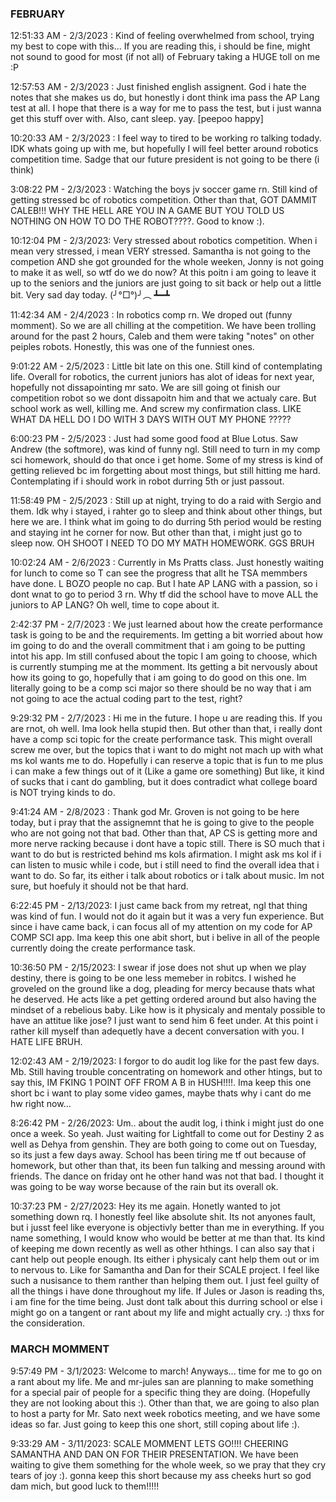 ### FEBRUARY
12:51:33 AM - 2/3/2023 : Kind of feeling overwhelmed from school, trying my best to cope with this... If you are reading this, i should be fine, might not sound to good for most (if not all) of February taking a HUGE toll on me :P

12:57:53 AM - 2/3/2023 : Just finished english assignent. God i hate the notes that she makes us do, but honestly i dont think ima pass the AP Lang test at all. I hope that there is a way for me to pass the test, but i just wanna get this stuff over with. Also, cant sleep. yay. [peepoo happy]

10:20:33 AM - 2/3/2023 : I feel way to tired to be working ro talking todady. IDK whats going up with me, but hopefully I will feel better around robotics competition time. Sadge that our future president is not going to be there (i think)

3:08:22 PM - 2/3/2023 : Watching the boys jv soccer game rn. Still kind of getting stressed bc of robotics competition. Other than that, GOT DAMMIT CALEB!!! WHY THE HELL ARE YOU IN A GAME BUT YOU TOLD US NOTHING ON HOW TO DO THE ROBOT????. Good to know :).

10:12:04 PM - 2/3/2023: Very stressed about robotics competition. When i mean very stressed, i mean VERY stressed. Samantha is not going to the competion AND she got grounded for the whole weeken, Jonny is not going to make it as well, so wtf do we do now? At this poitn i am going to leave it up to the seniors and the juniors are just going to sit back or help out a little bit. Very sad day today. (╯°□°)╯︵ ┻━┻

11:42:34 AM - 2/4/2023 : In robotics comp rn. We droped out (funny momment). So we are all chilling at the competition. We have been trolling around for the past 2 hours, Caleb and them were taking "notes" on other peiples robots. Honestly, this was one of the funniest ones.

9:01:22 AM - 2/5/2023 : Little bit late on this one. Still kind of contemplating life. Overall for robotics, the current juniors has alot of ideas for next year, hopefully not dissapointing mr sato. We are sill going ot finish our competition robot so we dont dissapoitn him and that we actualy care. But school work as well, killing me. And screw my confirmation class. LIKE WHAT DA HELL DO I DO WITH 3 DAYS WITH OUT MY PHONE ?????

6:00:23 PM - 2/5/2023 : Just had some good food at Blue Lotus. Saw Andrew (the softmore), was kind of funny ngl. Still need to turn in my comp sci homework, should do that once i get home. Some of my stress is kind of getting relieved bc im forgetting about most things, but still hitting me hard. Contemplating if i should work in robot durring 5th or just passout.

11:58:49 PM - 2/5/2023 : Still up at night, trying to do a raid with Sergio and them. Idk why i stayed, i rahter go to sleep and think about other things, but here we are. I think what im going to do durring 5th period would be resting and staying int he corner for now. But other than that, i might just go to sleep now. OH SHOOT I NEED TO DO MY MATH HOMEWORK. GGS BRUH

10:02:24 AM - 2/6/2023 : Currently in Ms Pratts class. Just honestly waiting for lunch to come so T can see the progress that allt he TSA memmbers have done. L BOZO people no cap. But I hate AP LANG with a passion, so i dont wnat to go to period 3 rn. Why tf did the school have to move ALL the juniors to AP LANG? Oh well, time to cope about it.

2:42:37 PM - 2/7/2023 : We just learned about how the create performance task is going to be and the requirements. Im getting a bit worried about how im going to do and the overall commitment that i am going to be putting intot his app. Im still confused about the topic I am going to choose, which is currently stumping me at the momment. Its getting a bit nervously about how its going to go, hopefully that i am going to do good on this one. Im literally going to be a comp sci major so there should be no way that i am not going to ace the actual coding part to the test, right?

9:29:32 PM - 2/7/2023 : Hi me in the future. I hope u are reading this. If you are rnot, oh well. Ima look hella stupid then. But other than that, i really dont have a comp sci topic for the create performance task. This might overall screw me over, but the topics that i want to do might not mach up with what ms kol wants me to do. Hopefully i can reserve a topic that is fun to me plus i can make a few things out of it (Like a game ore something) But like, it kind of sucks that i cant do gambling, but it does contradict what college board is NOT trying kinds to do.

9:41:24 AM - 2/8/2023 : Thank god Mr. Groven is not going to be here today, but i pray that the assignemnt that he is going to give to the people who are not going not that bad. Other than that, AP CS is getting more and more nerve racking because i dont have a topic still. There is SO much that i want to do but is restricted behind ms kols afirmation. I might ask ms kol if i can listen to music while i code, but i still need to find the overall idea that i want to do. So far, its either i talk about robotics or i talk about music. Im not sure, but hoefuly it should not be that hard.

6:22:45 PM - 2/13/2023: I just came back from my retreat, ngl that thing was kind of fun. I would not do it again but it was a very fun experience. But since i have came back, i can focus all of my attention on my code for AP COMP SCI app. Ima keep this one abit short, but i belive in all of the people currently doing the create performance task.

10:36:50 PM - 2/15/2023: I swear if jose does not shut up when we play destiny, there is going to be one less memeber in robitcs. I wished he groveled on the ground like a dog, pleading for mercy because thats what he deserved. He acts like a pet getting ordered around but also having the mindset of a rebelious baby. Like how is it physicaly and mentaly possible to have an attitue like jose? I just want to send him 6 feet under. At this point i rather kill myself than adequetly have a decent conversation with you. I HATE LIFE BRUH.

12:02:43 AM - 2/19/2023: I forgor to do audit log like for the past few days. Mb. Still having trouble concentrating on homework and other htings, but to say this, IM FKING 1 POINT OFF FROM A B in HUSH!!!!. Ima keep this one short bc i want to play some video games, maybe thats why i cant do me hw right now...

8:26:42 PM - 2/26/2023: Um.. about the audit log, i think i might just do one once a week. So yeah. Just waiting for Lightfall to come out for Destiny 2 as well as Dehya from genshin. They are both going to come out on Tuesday, so its just a few days away. School has been tiring me tf out because of homework, but other than that, its been fun talking and messing around with friends. The dance on friday ont he other hand was not that bad. I thought it was going to be way worse because of the rain but its overall ok.

10:37:23 PM - 2/27/2023: Hey its me again. Honetly wanted to jot something down rq. I honestly feel like absolute shit. Its not anyones fault, but i jusst feel like everyone is objectivly better than me in everything. If you name something, I would know who would be better at me than that. Its kind of keeping me down recently as well as other hthings. I can also say that i cant help out people enough. Its either i physicaly cant help them out or im to nervous to. Like for Samantha and Dan for their SCALE project. I feel like such a nusisance to them ranther than helping them out. I just feel guilty of all the things i have done throughout my life. If Jules or Jason is reading ths, i am fine for the time being. Just dont talk about this durring school or else i might go on a tangent or rant about my life and might actually cry. :) thxs for the consideration.

### MARCH MOMMENT

9:57:49 PM - 3/1/2023: Welcome to march! Anyways... time for me to go on a rant about my life. Me and mr-jules san are planning to make something for a special pair of people for a specific thing they are doing. (Hopefully they are not looking about this :\). Other than that, we are going to also plan to host a party for Mr. Sato next week robotics meeting, and we have some ideas so far. Just going to keep this one short, still coping about life :).

9:33:29 AM - 3/11/2023: SCALE MOMMENT LETS GO!!!! CHEERING SAMANTHA AND DAN ON FOR THEIR PRESENTATION. We have been waiting to give them something for the whole week, so we pray that they cry tears of joy :). gonna keep this short because my ass cheeks hurt so god dam mich, but good luck to them!!!!!
